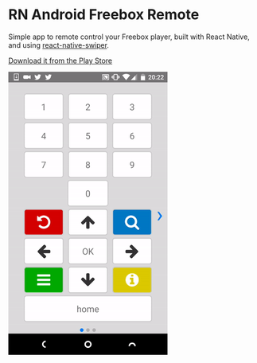 # RN Android Freebox Remote

Simple app to remote control your Freebox player, built with React Native, and using [react-native-swiper](https://github.com/leecade/react-native-swiper).

[Download it from the Play Store](https://play.google.com/store/apps/details?id=com.freeboxremote)

![App Screen](screen.gif)
